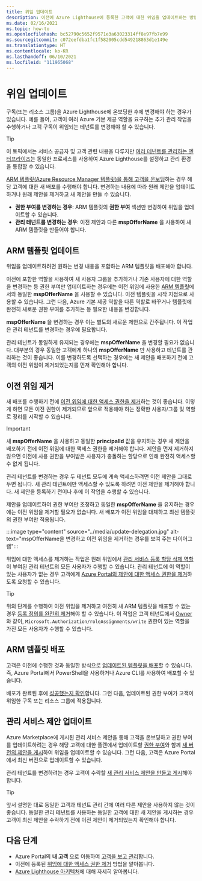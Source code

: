 ```yaml
---
title: 위임 업데이트
description: 이전에 Azure Lighthouse에 등록한 고객에 대한 위임을 업데이트하는 방법에 대해 알아봅니다.
ms.date: 02/16/2021
ms.topic: how-to
ms.openlocfilehash: bc52790c5652f9571e3a63023314ff8e97fb7e99
ms.sourcegitcommit: c072eefdba1fc1f582005cdd549218863d1e149e
ms.translationtype: HT
ms.contentlocale: ko-KR
ms.lasthandoff: 06/10/2021
ms.locfileid: "111965068"
---
```

# <a name="update-a-delegation"></a>위임 업데이트

구독(또는 리소스 그룹)을 Azure Lighthouse에 온보딩한 후에 변경해야 하는 경우가 있습니다. 예를 들어, 고객이 여러 Azure 기본 제공 역할을 요구하는 추가 관리 작업을 수행하거나 고객 구독이 위임되는 테넌트를 변경해야 할 수 있습니다.

> [!TIP]
> 이 토픽에서는 서비스 공급자 및 고객 관련 내용을 다루지만 [여러 테넌트를 관리하는 엔터프라이즈](../concepts/enterprise.md)는 동일한 프로세스를 사용하여 Azure Lighthouse를 설정하고 관리 환경을 통합할 수 있습니다.

[ARM 템플릿(Azure Resource Manager 템플릿)을 통해 고객을 온보딩](onboard-customer.md)하는 경우 해당 고객에 대한 새 배포를 수행해야 합니다. 변경하는 내용에 따라 원래 제안을 업데이트하거나 원래 제안을 제거하고 새 제안을 만들 수 있습니다.

- **권한 부여를 변경하는 경우**: ARM 템플릿의 **권한 부여** 섹션만 변경하여 위임을 업데이트할 수 있습니다.
- **관리 테넌트를 변경하는 경우**: 이전 제안과 다른 **mspOfferName** 을 사용하여 새 ARM 템플릿을 만들어야 합니다.

## <a name="update-your-arm-template"></a>ARM 템플릿 업데이트

위임을 업데이트하려면 원하는 변경 내용을 포함하는 ARM 템플릿을 배포해야 합니다.

이전에 포함한 역할을 사용하여 새 사용자 그룹을 추가하거나 기존 사용자에 대한 역할을 변경하는 등 권한 부여만 업데이트하는 경우에는 이전 위임에 사용한 [ARM 템플릿](onboard-customer.md#create-an-azure-resource-manager-template)에서와 동일한 **mspOfferName** 을 사용할 수 있습니다. 이전 템플릿을 시작 지점으로 사용할 수 있습니다. 그런 다음, Azure 기본 제공 역할을 다른 역할로 바꾸거나 템플릿에 완전히 새로운 권한 부여를 추가하는 등 필요한 내용을 변경합니다.

**mspOfferName** 을 변경하는 경우 이는 별도의 새로운 제안으로 간주됩니다. 이 작업은 관리 테넌트를 변경하는 경우에 필요합니다.

관리 테넌트가 동일하게 유지되는 경우에는 **mspOfferName** 을 변경할 필요가 없습니다. 대부분의 경우 동일한 고객에게 하나의 **mspOfferName** 만 사용하고 테넌트를 관리하는 것이 좋습니다. 이를 변경하도록 선택하는 경우에는 새 제안을 배포하기 전에 고객의 이전 위임이 제거되었는지를 먼저 확인해야 합니다.

## <a name="remove-the-previous-delegation"></a>이전 위임 제거

새 배포를 수행하기 전에 [이전 위임에 대한 액세스 권한을 제거](remove-delegation.md)하는 것이 좋습니다. 이렇게 하면 모든 이전 권한이 제거되므로 앞으로 적용해야 하는 정확한 사용자/그룹 및 역할로 정리를 시작할 수 있습니다.

> [!IMPORTANT]
> 새 **mspOfferName** 을 사용하고 동일한 **principalId** 값을 유지하는 경우 새 제안을 배포하기 전에 이전 위임에 대한 액세스 권한을 제거해야 합니다. 제안을 먼저 제거하지 않으면 이전에 사용 권한을 부여받은 사용자가 충돌하는 할당으로 인해 완전히 액세스할 수 없게 됩니다.

관리 테넌트를 변경하는 경우 두 테넌트 모두에 계속 액세스하려면 이전 제안을 그대로 두면 됩니다. 새 관리 테넌트에만 액세스할 수 있도록 하려면 이전 제안을 제거해야 합니다. 새 제안을 등록하기 전이나 후에 이 작업을 수행할 수 있습니다.

제안을 업데이트하여 권한 부여만 조정하고 동일한 **mspOfferName** 을 유지하는 경우에는 이전 위임을 제거할 필요가 없습니다. 새 배포가 이전 위임을 대체하고 최신 템플릿의 권한 부여만 적용됩니다.

:::image type="content" source="../media/update-delegation.jpg" alt-text="mspOfferName을 변경하고 이전 위임을 제거하는 경우를 보여 주는 다이어그램":::

위임에 대한 액세스를 제거하는 작업은 원래 위임에서 [관리 서비스 등록 할당 삭제 역할](../../role-based-access-control/built-in-roles.md#managed-services-registration-assignment-delete-role)이 부여된 관리 테넌트의 모든 사용자가 수행할 수 있습니다. 관리 테넌트에 이 역할이 있는 사용자가 없는 경우 고객에게 [Azure Portal의 제안에 대한 액세스 권한을 제거](view-manage-service-providers.md#add-or-remove-service-provider-offers)하도록 요청할 수 있습니다.

> [!TIP]
> 위의 단계를 수행하여 이전 위임을 제거하고 여전히 새 ARM 템플릿을 배포할 수 없는 경우 [등록 정의를 완전히 제거](/powershell/module/az.managedservices/remove-azmanagedservicesdefinition)해야 할 수 있습니다. 이 작업은 고객 테넌트에서 [Owner](../../role-based-access-control/built-in-roles.md#owner)와 같이, `Microsoft.Authorization/roleAssignments/write` 권한이 있는 역할을 가진 모든 사용자가 수행할 수 있습니다.  

## <a name="deploy-the-arm-template"></a>ARM 템플릿 배포

고객은 이전에 수행한 것과 동일한 방식으로 [업데이트된 템플릿을 배포](onboard-customer.md#deploy-the-azure-resource-manager-templates)할 수 있습니다. 즉, Azure Portal에서 PowerShell을 사용하거나 Azure CLI를 사용하여 배포할 수 있습니다.

배포가 완료된 후에 [성공했는지 확인](onboard-customer.md#confirm-successful-onboarding)합니다. 그런 다음, 업데이트된 권한 부여가 고객이 위임한 구독 또는 리소스 그룹에 적용됩니다.

## <a name="updating-managed-service-offers"></a>관리 서비스 제안 업데이트

Azure Marketplace에 게시된 관리 서비스 제안을 통해 고객을 온보딩하고 권한 부여를 업데이트하려는 경우 해당 고객에 대한 플랜에서 업데이트할 [권한 부여](../../marketplace/plan-managed-service-offer.md)와 함께 [새 버전의 제안을 게시](../../marketplace/update-existing-offer.md)하여 위임을 업데이트할 수 있습니다. 그런 다음, 고객은 Azure Portal에서 최신 버전으로 업데이트할 수 있습니다.

관리 테넌트를 변경하려는 경우 고객이 수락할 [새 관리 서비스 제안을 만들고 게시](../../marketplace/plan-managed-service-offer.md)해야 합니다.

> [!TIP]
> 앞서 설명한 대로 동일한 고객과 테넌트 관리 간에 여러 다른 제안을 사용하지 않는 것이 좋습니다. 동일한 관리 테넌트를 사용하는 동일한 고객에 대한 새 제안을 게시하는 경우 고객이 최신 제안을 수락하기 전에 이전 제안이 제거되었는지 확인해야 합니다.

## <a name="next-steps"></a>다음 단계

- Azure Portal의 **내 고객** 으로 이동하여 [고객을 보고 관리](view-manage-customers.md)합니다.
- 이전에 등록된 [위임에 대한 액세스 권한 제거](remove-delegation.md) 방법을 알아봅니다.
- [Azure Lighthouse 아키텍처](../concepts/architecture.md)에 대해 자세히 알아봅니다.